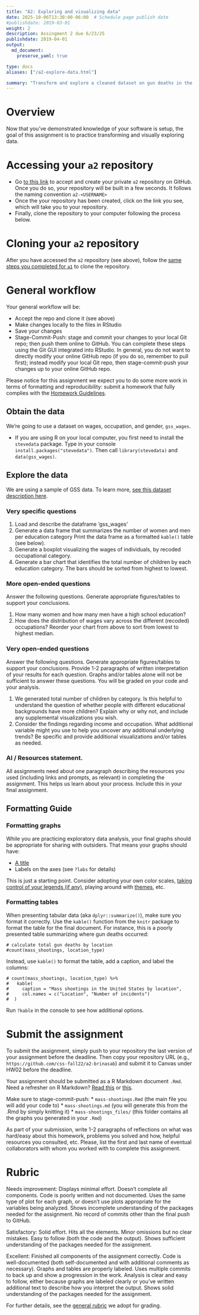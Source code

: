 ```yaml
---
title: "A2: Exploring and visualizing data"
date: 2025-10-06T13:30:00-06:00  # Schedule page publish date
#publishdate: 2019-03-01
weight: 2
description: Assingment 2 due 6/23/25
publishdate: 2019-04-01
output:
  md_document:
    preserve_yaml: true

type: docs
aliases: ["/a2-explore-data.html"]

summary: "Transform and explore a cleaned dataset on gun deaths in the United States."
---
```


# Overview

Now that you’ve demonstrated knowledge of your software is setup, the
goal of this assignment is to practice transforming and visually
exploring data.

# Accessing your `a2` repository

- Go [to this link](https://classroom.github.com/a/JPTh2a_i) to accept
  and create your private `a2` repository on GitHub. Once you do so,
  your repository will be built in a few seconds. It follows the naming
  convention `a2-<USERNAME>`  
- Once the your repository has been created, click on the link you see,
  which will take you to your repository.
- Finally, clone the repository to your computer following the process
  below.

# Cloning your `a2` repository

After you have accessed the `a2` repository (see above), follow the
[same steps you completed for `a1`](/assignments/edit-readme/) to clone
the repository.

# General workflow

Your general workflow will be:

- Accept the repo and clone it (see above)
- Make changes locally to the files in RStudio
- Save your changes
- Stage-Commit-Push: stage and commit your changes to your local Git
  repo; then push them online to GitHub. You can complete these steps
  using the Git GUI integrated into RStudio. In general, you do not want
  to directly modify your online GitHub repo (if you do so, remember to
  pull first); instead modify your local Git repo, then
  stage-commit-push your changes up to your online GitHub repo.

Please notice for this assignment we expect you to do some more work in
terms of formatting and reproducibility: submit a homework that fully
complies with the [Homework
Guidelines](/faq/homework-guidelines/#homework-workflow).

<!-- NOTE: ADD THE GENERAL WORKFLOW STEPS ABOVE TO THE GENERAL WORKFLOW GUIDELINES AND REVEIW -->
<!-- # Exploring the mass shooting dataset -->
<!-- Your goal for this assignment is to apply what you have learned about data visualization and data exploration on a cleaned dataset that we provide: the "mass shooting" dataset. -->
<!-- The United States experiences far more mass shooting events than any other developed country in the world. While policymakers, politicians, the media, activists, and the general public recognize the widespread prevalence of these tragic events, policies intended to stop these events should be grounded in evidence and empirical data.  -->
<!-- In July 2012, in the aftermath of a mass shooting in a movie theater in Aurora, Colorado, -->
<!-- [Mother Jones](https://www.motherjones.com/politics/2012/07/mass-shootings-map/) published a report on mass shootings in the United States since 1982. Importantly, they provided the underlying data set as [an open-source database](https://www.motherjones.com/politics/2012/12/mass-shootings-mother-jones-full-data/) for anyone interested in studying and understanding this criminal behavior. -->

## Obtain the data

We’re going to use a dataset on wages, occupation, and gender,
`gss_wages`.
<!-- I have included this dataset in the [`c3s2`](https://github.com/css-materials/rcis) library on GitHub.  -->

<!-- * If you are working on R workbench, you should have everything already installed. Simply load the library by typing in your console `library(c3s2)` and then load the dataset by typing `data("mass_shootings")`.  Use the help function in R `?mass_shootings` to get detailed information on the variables and coding information. -->

- If you are using R on your local computer, you first need to install
  the `stevedata` package. Type in your console
  `install.packages("stevedata")`. Then call `library(stevedata)` and
  `data(gss_wages)`.

<!-- `remotes::install_github("MACS40700/c3s2")`. If you don't already have the `remotes` library installed, you will get an error. Go back and install this first using `install.packages()`, then install `remotes``. Finally, the mass shootings dataset can be loaded using `data("mass_shootings")`. Use the help function in R `?mass_shootings` to get detailed information on the variables and coding information. -->

## Explore the data

We are using a sample of GSS data. To learn more, [see this dataset
description here](https://r-packages.io/datasets/gss_wages).

### Very specific questions

1.  Load and describe the dataframe ‘gss\_wages’
2.  Generate a data frame that summarizes the number of women and men
    per education category Print the data frame as a formatted `kable()`
    table (see below).
3.  Generate a boxplot visualizing the wages of individuals, by recoded
    occupational category.
4.  Generate a bar chart that identifies the total number of children by
    each education category. The bars should be sorted from highest to
    lowest.

### More open-ended questions

Answer the following questions. Generate appropriate figures/tables to
support your conclusions.

1.  How many women and how many men have a high school education?
2.  How does the distribution of wages vary across the different
    (recoded) occupations? Reorder your chart from above to sort from
    lowest to highest median.

### Very open-ended questions

Answer the following questions. Generate appropriate figures/tables to
support your conclusions. Provide 1-2 paragraphs of written
interpretation of your results for each question. Graphs and/or tables
alone will not be sufficient to answer these questions. You will be
graded on your code and your analysis.

1.  We generated total number of children by category. Is this helpful
    to understand the question of whether people with different
    educational backgrounds have more children? Explain why or why not,
    and include any supplemental visualizations you wish.
2.  Consider the findings regarding income and occupation. What
    additional variable might you use to help you uncover any additional
    underlying trends? Be specific and provide additional visualizations
    and/or tables as needed.

### AI / Resources statement.

All assignments need about one paragraph describing the resources you
used (including links and prompts, as relevant) in completing the
assignment. This helps us learn about your process. Include this in your
final assignment.

## Formatting Guide

### Formatting graphs

While you are practicing exploratory data analysis, your final graphs
should be appropriate for sharing with outsiders. That means your graphs
should have:

- [A title](http://r4ds.had.co.nz/graphics-for-communication.html#label)
- Labels on the axes (see `?labs` for details)

This is just a starting point. Consider adopting your own color scales,
[taking control of your legends (if
any)](http://www.cookbook-r.com/Graphs/Legends_(ggplot2)/), playing
around with
[themes](https://ggplot2.tidyverse.org/reference/index.html#section-themes),
etc.

### Formatting tables

When presenting tabular data (aka `dplyr::summarize()`), make sure you
format it correctly. Use the `kable()` function from the `knitr` package
to format the table for the final document. For instance, this is a
poorly presented table summarizing where gun deaths occurred:

    # calculate total gun deaths by location
    #count(mass_shootings, location_type)

Instead, use `kable()` to format the table, add a caption, and label the
columns:

    # count(mass_shootings, location_type) %>%
    #   kable(
    #     caption = "Mass shootings in the United States by location",
    #     col.names = c("Location", "Number of incidents")
    #  )

Run `?kable` in the console to see how additional options.

# Submit the assignment

To submit the assignment, simply push to your repository the last
version of your assignment before the deadline. Then copy your
repository URL (e.g., `https://github.com/css-fall22/a2-brinasab`) and
submit it to Canvas under HW02 before the deadline.

Your assignment should be submitted as a R Markdown document `.Rmd`.
Need a refresher on R Markdown? [Read
this](http://rmarkdown.rstudio.com/lesson-1.html) or
[this](http://r4ds.had.co.nz/r-markdown.html).

Make sure to stage-commit-push: \* `mass-shootings.Rmd` (the main file
you will add your code to) \* `mass-shootings.md` (you will generate
this from the .Rmd by simply knitting it) \* `mass-shootings_files/`
(this folder contains all the graphs you generated in your `.Rmd`)

As part of your submission, write 1-2 paragraphs of reflections on what
was hard/easy about this homework, problems you solved and how, helpful
resources you consulted, etc. Please, list the first and last name of
eventual collaborators with whom you worked with to complete this
assignment.

<!--
Please notice for this assignment we expect you to do some more work in terms of formatting and reproducibility: submit a homework that fully complies with the [Homework Guidelines](/faq/homework-guidelines/#homework-workflow).
-->

# Rubric

Needs improvement: Displays minimal effort. Doesn’t complete all
components. Code is poorly written and not documented. Uses the same
type of plot for each graph, or doesn’t use plots appropriate for the
variables being analyzed. Shows incomplete understanding of the packages
needed for the assignment. No record of commits other than the final
push to GitHub.

Satisfactory: Solid effort. Hits all the elements. Minor omissions but
no clear mistakes. Easy to follow (both the code and the output). Shows
sufficient understanding of the packages needed for the assignment.

Excellent: Finished all components of the assignment correctly. Code is
well-documented (both self-documented and with additional comments as
necessary). Graphs and tables are properly labeled. Uses multiple
commits to back up and show a progression in the work. Analysis is clear
and easy to follow, either because graphs are labeled clearly or you’ve
written additional text to describe how you interpret the output. Shows
solid understanding of the packages needed for the assignment.

For further details, see the [general
rubric](/faq/homework-evaluations/) we adopt for grading.

<!-- # Acknowledgments -->
<!-- # ```{r child = here::here("R", "_ack_ben.Rmd")} -->
<!-- # ``` -->
<!--
[^clean]: For the purposes of this assignment, some data cleaning of the underlying raw data have been performed. You can view the data cleaning code [here](https://github.com/cis-ds/rcis/blob/master/data-raw/mass-shootings.R).
-->
